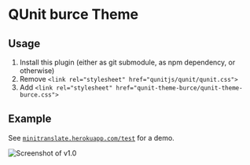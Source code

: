 # QUnit burce Theme

## Usage

1. Install this plugin (either as git submodule, as npm dependency, or otherwise)
2. Remove `<link rel="stylesheet" href="qunitjs/qunit/qunit.css">`
3. Add `<link rel="stylesheet" href="qunit-theme-burce/qunit-theme-burce.css">`

## Example

See [`minitranslate.herokuapp.com/test`](http://minitranslate.herokuapp.com/test) for a demo.

![Screenshot of v1.0](http://i.imgur.com/Ousv8kd.png)
